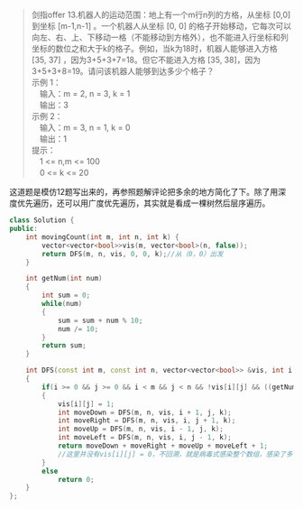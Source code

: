 #

>剑指offer 13.机器人的运动范围：地上有一个m行n列的方格，从坐标 [0,0] 到坐标 [m-1,n-1] 。一个机器人从坐标 [0, 0] 的格子开始移动，它每次可以向左、右、上、下移动一格（不能移动到方格外），也不能进入行坐标和列坐标的数位之和大于k的格子。例如，当k为18时，机器人能够进入方格 [35, 37] ，因为3+5+3+7=18。但它不能进入方格 [35, 38]，因为3+5+3+8=19。请问该机器人能够到达多少个格子？  
示例 1：  
　输入：m = 2, n = 3, k = 1  
　输出：3  
示例 2：  
　输入：m = 3, n = 1, k = 0  
　输出：1  
提示：  
　1 <= n,m <= 100  
　0 <= k <= 20  

这道题是模仿12题写出来的，再参照题解评论把多余的地方简化了下。除了用深度优先遍历，还可以用广度优先遍历，其实就是看成一棵树然后层序遍历。

```C++
class Solution {
public:
    int movingCount(int m, int n, int k) {
        vector<vector<bool>>vis(m, vector<bool>(n, false));
        return DFS(m, n, vis, 0, 0, k);//从（0，0）出发
    }

    int getNum(int num)
    {
        int sum = 0;
        while(num)
        {
            sum = sum + num % 10;
            num /= 10;
        }
        return sum;
    }

    int DFS(const int m, const int n, vector<vector<bool>> &vis, int i, int j, const int k)
    {
        if(i >= 0 && j >= 0 && i < m && j < n && !vis[i][j] && ((getNum(i) + getNum(j)) <= k))
        { 
            vis[i][j] = 1;
            int moveDown = DFS(m, n, vis, i + 1, j, k);
            int moveRight = DFS(m, n, vis, i, j + 1, k);
            int moveUp = DFS(m, n, vis, i - 1, j, k);
            int moveLeft = DFS(m, n, vis, i, j - 1, k);
            return moveDown + moveRight + moveUp + moveLeft + 1;
            //这里并没有vis[i][j] = 0，不回溯，就是病毒式感染整个数组，感染了多少就是多少。
        }
        else
            return 0;
    }
};
```
